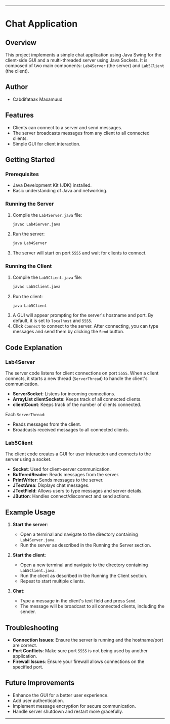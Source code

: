 
---

# Chat Application

## Overview
This project implements a simple chat application using Java Swing for the client-side GUI and a multi-threaded server using Java Sockets. It is composed of two main components: `Lab4Server` (the server) and `Lab5Client` (the client).

## Author
- Cabdifataax Maxamuud

## Features
- Clients can connect to a server and send messages.
- The server broadcasts messages from any client to all connected clients.
- Simple GUI for client interaction.

## Getting Started

### Prerequisites
- Java Development Kit (JDK) installed.
- Basic understanding of Java and networking.

### Running the Server
1. Compile the `Lab4Server.java` file:
    ```sh
    javac Lab4Server.java
    ```
2. Run the server:
    ```sh
    java Lab4Server
    ```
3. The server will start on port `5555` and wait for clients to connect.

### Running the Client
1. Compile the `Lab5Client.java` file:
    ```sh
    javac Lab5Client.java
    ```
2. Run the client:
    ```sh
    java Lab5Client
    ```
3. A GUI will appear prompting for the server's hostname and port. By default, it is set to `localhost` and `5555`.
4. Click `Connect` to connect to the server. After connecting, you can type messages and send them by clicking the `Send` button.

## Code Explanation

### Lab4Server

The server code listens for client connections on port `5555`. When a client connects, it starts a new thread (`ServerThread`) to handle the client's communication.

- **ServerSocket**: Listens for incoming connections.
- **ArrayList<Socket> clientSockets**: Keeps track of all connected clients.
- **clientCount**: Keeps track of the number of clients connected.

Each `ServerThread`:
- Reads messages from the client.
- Broadcasts received messages to all connected clients.

### Lab5Client

The client code creates a GUI for user interaction and connects to the server using a socket.

- **Socket**: Used for client-server communication.
- **BufferedReader**: Reads messages from the server.
- **PrintWriter**: Sends messages to the server.
- **JTextArea**: Displays chat messages.
- **JTextField**: Allows users to type messages and server details.
- **JButton**: Handles connect/disconnect and send actions.

## Example Usage

1. **Start the server**:
   - Open a terminal and navigate to the directory containing `Lab4Server.java`.
   - Run the server as described in the Running the Server section.

2. **Start the client**:
   - Open a new terminal and navigate to the directory containing `Lab5Client.java`.
   - Run the client as described in the Running the Client section.
   - Repeat to start multiple clients.

3. **Chat**:
   - Type a message in the client's text field and press `Send`.
   - The message will be broadcast to all connected clients, including the sender.

## Troubleshooting

- **Connection Issues**: Ensure the server is running and the hostname/port are correct.
- **Port Conflicts**: Make sure port `5555` is not being used by another application.
- **Firewall Issues**: Ensure your firewall allows connections on the specified port.

## Future Improvements

- Enhance the GUI for a better user experience.
- Add user authentication.
- Implement message encryption for secure communication.
- Handle server shutdown and restart more gracefully.

---
